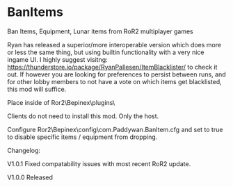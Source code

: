 # BanItems
Ban Items, Equipment, Lunar items from RoR2 multiplayer games

Ryan has released a superior/more interoperable version which does more or less the same thing, but using builtin functionality with a very nice ingame UI. I highly suggest visitng: https://thunderstore.io/package/RyanPallesen/ItemBlacklister/ to check it out.
If however you are looking for preferences to persist between runs, and for other lobby members to not have a vote on which items get blacklisted, this mod will suffice.

Place inside of Ror2\Bepinex\plugins\

Clients do not need to install this mod. Only the host.

Configure Ror2\Bepinex\config\com.Paddywan.BanItem.cfg and set to true to disable specific items / equipment from dropping.

Changelog:

V1.0.1 Fixed compatability issues with most recent RoR2 update.

V1.0.0 Released
